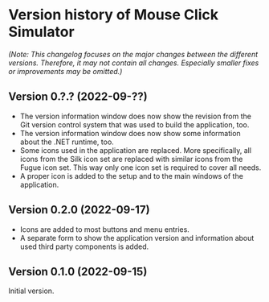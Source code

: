 # Version history of Mouse Click Simulator

_(Note: This changelog focuses on the major changes between the different
versions. Therefore, it may not contain all changes. Especially smaller fixes or
improvements may be omitted.)_

## Version 0.?.? (2022-09-??)

* The version information window does now show the revision from the Git version
  control system that was used to build the application, too.
* The version information window does now show some information about the .NET
  runtime, too.
* Some icons used in the application are replaced. More specifically, all icons
  from the Silk icon set are replaced with similar icons from the Fugue icon
  set. This way only one icon set is required to cover all needs.
* A proper icon is added to the setup and to the main windows of the
  application.

## Version 0.2.0 (2022-09-17)

* Icons are added to most buttons and menu entries.
* A separate form to show the application version and information about used
  third party components is added.

## Version 0.1.0 (2022-09-15)

Initial version.
